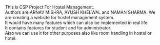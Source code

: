 This is CSP Project For Hostel Management.
<br>
Authors are  ARNAV MISHRA, AYUSH KHELWAL and NAMAN SHARMA.
We are creating a website for hostel management system.<br> 
It would have many features which can also be implemented in real life.
<br>
It contains features for student and for administrator.<br>
Also we can use it for other purposes also like room handling in hostel or hotel.
